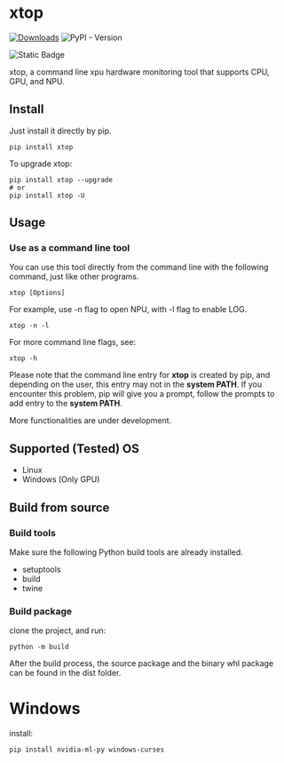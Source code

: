 # xtop


[![Downloads](https://static.pepy.tech/badge/xtop)](https://pepy.tech/project/xtop)
![PyPI - Version](https://img.shields.io/pypi/v/xtop?label=version)

![Static Badge](https://img.shields.io/badge/Linux-blue)


xtop, a command line xpu hardware monitoring tool that supports CPU, GPU, and NPU.


## Install
Just install it directly by pip.
```shell
pip install xtop
```
To upgrade xtop:
```shell
pip install xtop --upgrade
# or
pip install xtop -U
```

## Usage
### Use as a command line tool
You can use this tool directly from the command line with the following command, just like other programs.
```shell
xtop [Options]
```
For example, use -n flag to open NPU, with -l flag to enable LOG.
```shell
xtop -n -l
```
For more command line flags, see:
```shell
xtop -h
```

Please note that the command line entry for __xtop__ is created by pip, and depending on the user, this entry may not in the __system PATH__. If you encounter this problem, pip will give you a prompt, follow the prompts to add entry to the __system PATH__.

More functionalities are under development.

## Supported (Tested) OS
* Linux
* Windows (Only GPU)


## Build from source
### Build tools
Make sure the following Python build tools are already installed.
* setuptools
* build
* twine

### Build package
clone the project, and run:
```shell
python -m build
```
After the build process, the source package and the binary whl package can be found in the dist folder.

# Windows
install:
```shell
pip install nvidia-ml-py windows-curses
```


